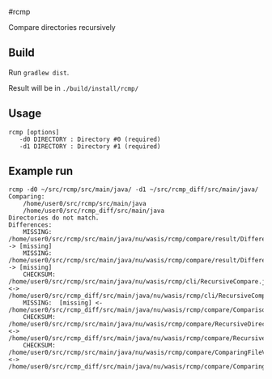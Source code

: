 #rcmp

Compare directories recursively

## Build

Run `gradlew dist`.

Result will be in `./build/install/rcmp/`

## Usage
    rcmp [options]
       -d0 DIRECTORY : Directory #0 (required)
       -d1 DIRECTORY : Directory #1 (required)

## Example run
    rcmp -d0 ~/src/rcmp/src/main/java/ -d1 ~/src/rcmp_diff/src/main/java/
    Comparing: 
	    /home/user0/src/rcmp/src/main/java
	    /home/user0/src/rcmp_diff/src/main/java
    Directories do not match.
    Differences:
        MISSING:  /home/user0/src/rcmp/src/main/java/nu/wasis/rcmp/compare/result/DifferenceType.java -> [missing]
        MISSING:  /home/user0/src/rcmp/src/main/java/nu/wasis/rcmp/compare/result/Difference.java -> [missing]
        CHECKSUM: /home/user0/src/rcmp/src/main/java/nu/wasis/rcmp/cli/RecursiveCompare.java <-> /home/user0/src/rcmp_diff/src/main/java/nu/wasis/rcmp/cli/RecursiveCompare.java
        MISSING:  [missing] <- /home/user0/src/rcmp_diff/src/main/java/nu/wasis/rcmp/compare/ComparisonResult.java
        CHECKSUM: /home/user0/src/rcmp/src/main/java/nu/wasis/rcmp/compare/RecursiveDirectoryComparer.java <-> /home/user0/src/rcmp_diff/src/main/java/nu/wasis/rcmp/compare/RecursiveDirectoryComparer.java
        CHECKSUM: /home/user0/src/rcmp/src/main/java/nu/wasis/rcmp/compare/ComparingFileVisitor.java <-> /home/user0/src/rcmp_diff/src/main/java/nu/wasis/rcmp/compare/ComparingFileVisitor.java

